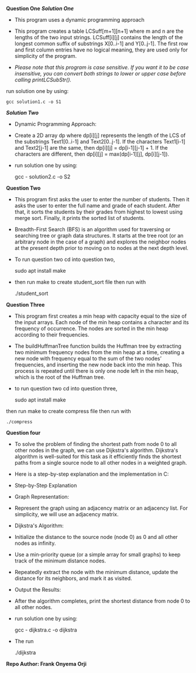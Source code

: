 **Question One**
***Solution One***
- This program uses a dynamic programming approach

- This program creates a table LCSuff[m+1][n+1] where m and n are the lengths of the two input strings. LCSuff[i][j] contains the length of the longest common suffix of substrings X[0..i-1] and Y[0..j-1]. The first row and first column entries have no logical meaning, they are used only for simplicity of the program.

- *Please note that this program is case sensitive. If you want it to be case insensitive, you can convert both strings to lower or upper case before calling printLCSubStr().*

run solution one by using:

    gcc solution1.c -o S1

***Solution Two***
- Dynamic Programming Approach:

- Create a 2D array dp where dp[i][j] represents the length of the LCS of the substrings Text1[0..i-1] and Text2[0..j-1].
    If the characters Text1[i-1] and Text2[j-1] are the same, then dp[i][j] = dp[i-1][j-1] + 1.
    If the characters are different, then dp[i][j] = max(dp[i-1][j], dp[i][j-1]).

- run solution one by using:

    gcc - solution2.c -o S2


**Question Two**

- This program first asks the user to enter the number of students. Then it asks the user to enter the full name and grade of each student. After that, it sorts the students by their grades from highest to lowest using merge sort. Finally, it prints the sorted list of students.

- Breadth-First Search (BFS) is an algorithm used for traversing or searching tree or graph data structures. It starts at the tree root (or an arbitrary node in the case of a graph) and explores the neighbor nodes at the present depth prior to moving on to nodes at the next depth level.

- To run question two cd into question two,

    sudo apt install make 

- then run make to create student_sort file then run with

    ./student_sort


**Question Three**

- This program first creates a min heap with capacity equal to the size of the input arrays. Each node of the min heap contains a character and its frequency of occurrence. The nodes are sorted in the min heap according to their frequencies.

- The buildHuffmanTree function builds the Huffman tree by extracting two minimum frequency nodes from the min heap at a time, creating a new node with frequency equal to the sum of the two nodes’ frequencies, and inserting the new node back into the min heap. This process is repeated until there is only one node left in the min heap, which is the root of the Huffman tree.

- to run question two cd into question three,

    sudo apt install make 

then run make to create compress file then run with

    ./compress


**Question four**
- To solve the problem of finding the shortest path from node 0 to all other nodes in the graph, we can use Dijkstra's algorithm. Dijkstra's algorithm is well-suited for this task as it efficiently finds the shortest paths from a single source node to all other nodes in a weighted graph.

- Here is a step-by-step explanation and the implementation in C:

- Step-by-Step Explanation
- Graph Representation:

- Represent the graph using an adjacency matrix or an adjacency list. For simplicity, we will use an adjacency matrix.
- Dijkstra's Algorithm:

- Initialize the distance to the source node (node 0) as 0 and all other nodes as infinity.
- Use a min-priority queue (or a simple array for small graphs) to keep track of the minimum distance nodes.
- Repeatedly extract the node with the minimum distance, update the distance for its neighbors, and mark it as visited.
- Output the Results:

- After the algorithm completes, print the shortest distance from node 0 to all other nodes.

- run solution one by using:

    gcc - dijkstra.c -o dijkstra

- The run

    ./dijkstra


**Repo Author: Frank Onyema Orji**